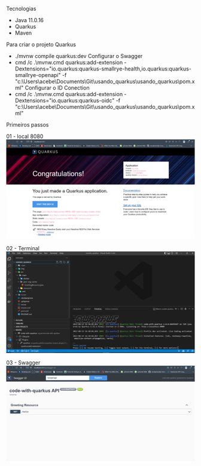 Tecnologias
- Java 11.0.16
- Quarkus
- Maven

Para criar o projeto Quarkus
- ./mvnw compile quarkus:dev
Configurar o Swagger
- cmd /c .\mvnw.cmd quarkus:add-extension -Dextensions="io.quarkus:quarkus-smallrye-health,io.quarkus:quarkus-smallrye-openapi" -f "c:\Users\acebe\Documents\Git\usando_quarkus\usando_quarkus\pom.xml"
Configurar o ID Conection
- cmd /c .\mvnw.cmd quarkus:add-extension -Dextensions="io.quarkus:quarkus-oidc" -f "c:\Users\acebe\Documents\Git\usando_quarkus\usando_quarkus\pom.xml"

Primeiros passos

01 - local 8080
![alt text](https://github.com/acebeR/usando_quarkus/blob/main/img/8080%20Quarkus.PNG?raw=true)

02 - Terminal
![alt text](https://github.com/acebeR/usando_quarkus/blob/main/img/quarkus%20terminal.PNG?raw=true)

03 - Swagger
![alt text](https://github.com/acebeR/usando_quarkus/blob/main/img/configurando%20o%20swagger.PNG?raw=true)


